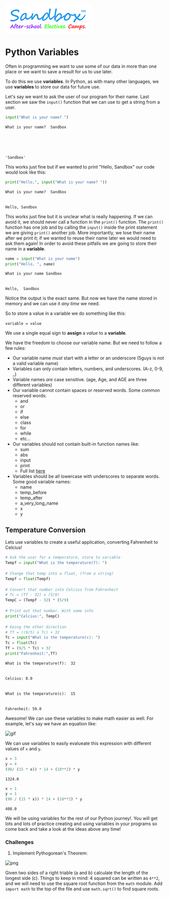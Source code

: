 
![jpg](/docs/Sandbox_Logo.jpg)

# Python Variables

Often in programming we want to use some of our data in more than one place or we want to save a result for us to use later.

To do this we use **variables**. In Python, as with many other languages, we use **variables** to store our data for future use.

Let's say we want to ask the user of our program for their name. Last section we saw the `input()` function that we can use to get a string from a user.


```python
input("What is your name? ")
```

    What is your name?  Sandbox





    'Sandbox'



This works just fine but if we wanted to print "Hello, Sandbox" our code would look like this:


```python
print("Hello,", input("What is your name? "))
```

    What is your name?  Sandbox


    Hello, Sandbox


This works just fine but it is unclear what is really happening. If we can avoid it, we should never call a function in the `print()` function. The `print()` function has one job and by calling the `input()` inside the print statement we are giving `print()` another job. More importantly, we lose their name after we print it; if we wanted to reuse their name later we would need to ask them again! In order to avoid these pitfalls we are going to store their name in a **variable**.


```python
name = input("What is your name")
print("Hello, ", name)
```

    What is your name Sandbox


    Hello,  Sandbox


Notice the output is the exact same. But now we have the name stored in memory and we can use it *any time* we need.

So to store a value in a variable we do something like this:

`variable = value`

We use a single equal sign to **assign** a *value* to a **variable**. 

We have the freedom to choose our variable name. But we need to follow a few rules:
* Our variable name *must* start with a letter or an underscore (5guys is not a valid variable name)
* Variables can only contain letters, numbers, and underscores. (A-z, 0-9, _)
* Variable names *are* case sensitive. (age, Age, and AGE are three different variables)
* Our variable cannot contain spaces or reserved words. Some common reserved words:
    * and
    * or
    * if
    * else
    * class
    * for
    * while
    * etc...
* Our variables should not contain built-in function names like:    
    * sum
    * abs
    * input
    * print
    * Full list [here](https://docs.python.org/3/library/functions.html)
* Variables should be all lowercase with underscores to separate words. Some good variable names:
    * name
    * temp_before
    * temp_after
    * a_very_long_name
    * x
    * y
    
## Temperature Conversion
Lets use variables to create a useful application, converting Fahrenheit to Celcius!


```python
# Ask the user for a temperature, store to variable
Tempf = input("What is the temperature(f): ")

# Change that temp into a float, (from a string)
Tempf = float(Tempf)

# Convert that number into Celcius from Fahrenheit
# Tc = (Tf - 32) x (5/9)
TempC = (Tempf - 32) * (5/9)

# Print out that number. With some info
print("Celcius:", TempC)

# Going the other direction
# Tf = ((9/5) x Tc) + 32
Tc = input("What is the temperature(c): ")
Tc = float(Tc)
Tf = (9/5 * Tc) + 32
print("Fahrenheit:",Tf)
```

    What is the temperature(f):  32


    Celcius: 0.0


    What is the temperature(c):  15


    Fahrenheit: 59.0


Awesome! We can use these variables to make math easier as well.
For example, let's say we have an equation like:

![gif](docs/math.gif)

We can use variables to easily evalueate this expression with different values of `x` and `y`.


```python
x = 3
y = 4
(90/ (15 * x)) * 14 + (18**2) * y
```




    1324.0




```python
x = 1
y = 1
(90 / (15 * x)) * 14 + (18**2) * y
```




    408.0



We will be using variables for the rest of our Python journey!. You will get lots and lots of practice creating and using variables in your programs so come back and take a look at the ideas above any time!

### Challenges
 1. Implement Pythogorean's Theorem:
 
 ![png](docs/pythag.png)
 
 Given two sides of a right triable (a and b) calculate the length of the longest side (c). Things to keep in mind: 4 squared can be written as `4**2`, and we will need to use the square root function from the `math` module. Add `import math` to the top of the file and use `math.sqrt()` to find square roots.
